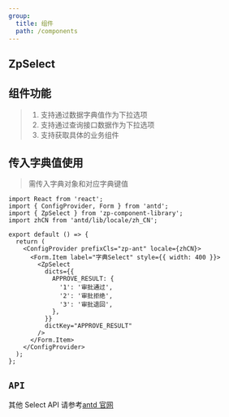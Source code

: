 ```yaml
---
group:
  title: 组件
  path: /components
---
```


## ZpSelect

## 组件功能

> 1.  支持通过数据字典值作为下拉选项
> 2.  支持通过查询接口数据作为下拉选项
> 3.  支持获取具体的业务组件

## 传入字典值使用

> 需传入字典对象和对应字典键值

```tsx
import React from 'react';
import { ConfigProvider, Form } from 'antd';
import { ZpSelect } from 'zp-component-library';
import zhCN from 'antd/lib/locale/zh_CN';

export default () => {
  return (
    <ConfigProvider prefixCls="zp-ant" locale={zhCN}>
      <Form.Item label="字典Select" style={{ width: 400 }}>
        <ZpSelect
          dicts={{
            APPROVE_RESULT: {
              '1': '审批通过',
              '2': '审批拒绝',
              '3': '审批退回',
            },
          }}
          dictKey="APPROVE_RESULT"
        />
      </Form.Item>
    </ConfigProvider>
  );
};
```

## `API`

<API src="./api/ZpSelectProps.tsx" hideTitle></API> 其他 Select API 请参考[antd 官网](https://ant.design/components/select-cn/)
